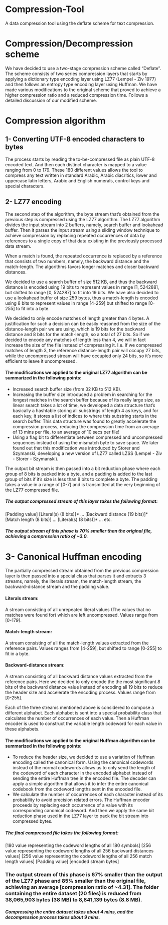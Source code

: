 # Compression-Tool
A data compression tool using the deflate scheme for text compression.

# Compression/Decompression scheme
We have decided to use a two-stage compression scheme called “Deflate”. The scheme consists of two series compression layers that starts by applying a dictionary type encoding layer using LZ77 (Lempel - Ziv 1977) and then follows an entropy type encoding layer using Huffman. We have made various modifications to the original scheme that proved to achieve a higher compression ratio and a reduced compression time. Follows a detailed discussion of our modified scheme.

# Compression algorithm 
## 1- Converting UTF-8 encoded characters to bytes
The process starts by reading the to-be-compressed file as plain UTF-8 encoded text. And then each distinct character is mapped to a value ranging from 0 to 179. These 180 different values allows the tool to compress any text written in standard Arabic, Arabic diacritics, lower and uppercase latin letters, Arabic and English numerals, control keys and special
characters.

## 2- LZ77 encoding
The second step of the algorithm, the byte stream that’s obtained from the previous step is compressed using the LZ77 algorithm. The LZ77 algorithm divides the input stream into 2 buffers, namely, search buffer and lookahead buffer. Then it parses the input stream using a sliding window technique to achieve compression by replacing repeated occurrences of data by references to a single copy of that data existing in the previously processed data stream.

When a match is found, the repeated occurrence is replaced by a reference that consists of two numbers, namely, the backward distance and the match-length. The algorithms favors longer matches and closer backward distances.

We decided to use a search buffer of size 512 KB, and thus the backward distance is encoded using 19 bits to represent values in range [1, 524288], but shifted to range [0, 524287] to fit into 19 bits. We have also decided to use a lookahead buffer of size 259 bytes, thus a match-length is encoded using 8 bits to represent values in range [4-259] but shifted to range [0-255] to fit into a byte.

We decided to only encode matches of length greater than 4 bytes. A justification for such a decision can be easily reasoned from the size of the distance-length pair we are using, which is 19 bits for the backward distance and 8 bits for the match-length, so a total of 27 bits. So if we decided to encode any matches of length less than 4, we will in fact increase the size of the file instead of compressing it. I.e. If we compressed matches of length 3, the reference distance-length pair will occupy 27 bits, while the uncompressed stream will have occupied only 24 bits, so it’s more efficient to leave it uncompressed.

#### The modifications we applied to the original LZ77 algorithm can be summarized in the following points:
- Increased search buffer size (from 32 KB to 512 KB).
- Increasing the buffer size introduced a problem in searching for the longest matches in the search buffer because of its really large size, as linear search takes a lot of time, we developed a data structure that’s basically a hashtable storing all substrings of length 4 as keys, and for each key, it stores a list of indices to where this substring starts in the search buffer. This data structure was found to greatly accelerate the compression process, reducing the compression time from an average of 13 mins per file, to an average of 10 secs per file!
- Using a flag bit to differentiate between compressed and uncompressed
sequences instead of using the mismatch byte to save space. We later found out that this modification was introduced by Storer and Szymanski, developing a new version of LZ77 called LZSS (Lempel - Ziv - Storer - Szymanski).

The output bit stream is then passed into a bit reduction phase where each group of 8 bits is packed into a byte, and a padding is added to the last group of bits if it’s size is less than 8 bits to complete a byte. The padding takes a value in a range of [0-7] and is transmitted at the very beginning of the LZ77 compressed file.

##### The output compressed stream of this layer takes the following format:
[Padding value] [Literal(s) (8 bits)]* … [Backward distance (19 bits)]* [Match length (8 bits)] … [Literal(s) (8 bits)]* … etc.

##### The output stream of this phase is 70% smaller than the original file, achieving a compression ratio of ~3.0.

# 3- Canonical Huffman encoding
The partially compressed stream obtained from the previous compression layer is then passed into a special class that parses it and extracts 3 streams, namely, the literals stream, the match-length stream, the backward-distance stream and the padding value.

#### Literals stream: 
A stream consisting of all unrepeated literal values (The values that no
matches were found for) which are left uncompressed. Values range from [0-179].

#### Match-length stream: 
A stream consisting of all the match-length values extracted from the
reference pairs. Values ranges from [4-259], but shifted to range [0-255] to fit in a byte.

#### Backward-distance stream: 
A stream consisting of all backward distance values extracted from the reference pairs. Here we decided to only encode the the most significant 8 bits of the backward distance value instead of encoding all 19 bits to reduce the header size and accelerate the encoding process. Values range from [0-255].

Each of the three streams mentioned above is considered to compose a different alphabet. Each alphabet is sent into a special probability class that calculates the number of occurrences of each value. Then a Huffman encoder is used to construct the variable length codeword for each value in these alphabets.

#### The modifications we applied to the original Huffman algorithm can be summarized in the following points:
- To reduce the header size, we decided to use a variation of Huffman encoding called the canonical form. Using the canonical codewords instead of the normal codewords allows us to only send the length of the codeword of each character in the encoded alphabet instead of sending the entire Huffman tree in the encoded file. The decoder can apply a simple algorithm that allows it to infer the entire canonical codebook from the codeword lengths sent in the encoded file.
- We calculate the number of occurrences of each character instead of its
probability to avoid precision related errors. The Huffman encoder proceeds by replacing each occurrence of a value with its corresponding canonical codeword. And then we apply the same bit reduction phase used in the LZ77 layer to pack the bit stream into compressed bytes.

##### The final compressed file takes the following format:
[180 value representing the codeword lengths of all 180 symbols] 
[256 value representing the codeword lengths of all 256 backward distances values] 
[256 value representing the codeword lengths of all 256 match length values] 
[Padding value] 
[encoded stream bytes]

### The output stream of this phase is 67% smaller than the output of the LZ77 phase and 85% smaller than the original file, achieving an average [compression ratio of ~4.31]. The folder containing the entire dataset (20 files) is reduced from 38,065,903 bytes (38 MB) to 8,841,139 bytes (8.8 MB).

##### Compressing the entire dataset takes about 4 mins, and the decompression process takes about 9 mins.
